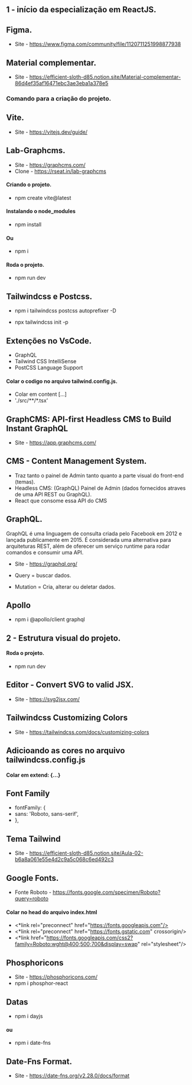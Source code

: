 ## 1 - início da especialização em ReactJS.

## Figma.
- Site - https://www.figma.com/community/file/1120711251998877938

## Material complementar.
- Site - https://efficient-sloth-d85.notion.site/Material-complementar-86d4ef35af16471ebc3ae3eba1a378e5

### Comando para a criação do projeto.
## Vite.
- Site - https://vitejs.dev/guide/

## Lab-Graphcms.
- Site - https://graphcms.com/
- Clone - https://rseat.in/lab-graphcms

#### Criando o projeto.
- npm create vite@latest

#### Instalando o node_modules
- npm install

#### Ou
- npm i

#### Roda o projeto.
- npm run dev

## Tailwindcss e Postcss.
- npm i tailwindcss postcss autoprefixer -D

- npx tailwindcss init -p

## Extenções no VsCode.
- GraphQL
- Tailwind CSS IntelliSense
- PostCSS Language Support



#### Colar o codigo no arquivo tailwind.config.js.
- Colar em content [...]
- './src/**/*.tsx'

## GraphCMS: API-first Headless CMS to Build Instant GraphQL
- Site - https://app.graphcms.com/

## CMS - Content Management System.
- Traz tanto o painel de Admin tanto quanto a parte visual do front-end (temas).
- Headless CMS: (GraphQL) Painel de Admin (dados fornecidos atraves de uma API REST ou GraphQL).
- React que consome essa API do CMS

## GraphQL.

GraphQL é uma linguagem de consulta criada pelo Facebook em 2012 e lançada publicamente em 2015. É considerada uma alternativa para arquiteturas REST, além de oferecer um serviço runtime para rodar comandos e consumir uma API.

- Site - https://graphql.org/

- Query = buscar dados.
- Mutation = Cria, alterar ou deletar dados.


## Apollo
- npm i @apollo/client graphql


## 2 - Estrutura visual do projeto.

#### Roda o projeto.
- npm run dev

## Editor - Convert SVG to valid JSX.
- Site - https://svg2jsx.com/


## Tailwindcss Customizing Colors
- Site - https://tailwindcss.com/docs/customizing-colors

## Adicioando as cores no arquivo tailwindcss.config.js
#### Colar em extend: {...}

## Font Family
- fontFamily: {
-   sans: 'Roboto, sans-serif',
- },

## Tema Tailwind
- Site - https://efficient-sloth-d85.notion.site/Aula-02-b6a8a061e55e4d2c9a5c068c6ed492c3

## Google Fonts.
- Fonte Roboto - https://fonts.google.com/specimen/Roboto?query=roboto

#### Colar no head do arquivo index.html

- <*link rel="preconnect" href="https://fonts.googleapis.com"/>
- <*link rel="preconnect" href="https://fonts.gstatic.com" crossorigin/>
- <*link href="https://fonts.googleapis.com/css2?family=Roboto:wght@400;500;700&display=swap" rel="stylesheet"/>

## Phosphoricons
- Site - https://phosphoricons.com/
- npm i phosphor-react

## Datas
- npm i dayjs

#### ou
- npm i date-fns

## Date-Fns Format.
- Site - https://date-fns.org/v2.28.0/docs/format







